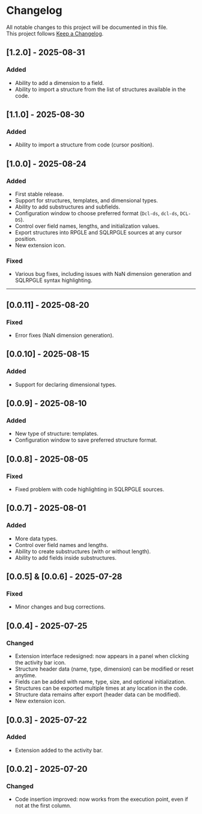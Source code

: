 # Changelog

All notable changes to this project will be documented in this file.  
This project follows [Keep a Changelog](https://keepachangelog.com/en/1.0.0/).

## [1.2.0] - 2025-08-31
### Added
- Ability to add a dimension to a field.
- Ability to import a structure from the list of structures available in the code.

## [1.1.0] - 2025-08-30
### Added
- Ability to import a structure from code (cursor position).

## [1.0.0] - 2025-08-24
### Added
- First stable release.
- Support for structures, templates, and dimensional types.
- Ability to add substructures and subfields.
- Configuration window to choose preferred format (`Dcl-ds`, `dcl-ds`, `DCL-DS`).
- Control over field names, lengths, and initialization values.
- Export structures into RPGLE and SQLRPGLE sources at any cursor position.
- New extension icon.

### Fixed
- Various bug fixes, including issues with NaN dimension generation and SQLRPGLE syntax highlighting.

---

## [0.0.11] - 2025-08-20
### Fixed
- Error fixes (NaN dimension generation).

## [0.0.10] - 2025-08-15
### Added
- Support for declaring dimensional types.

## [0.0.9] - 2025-08-10
### Added
- New type of structure: templates.
- Configuration window to save preferred structure format.

## [0.0.8] - 2025-08-05
### Fixed
- Fixed problem with code highlighting in SQLRPGLE sources.

## [0.0.7] - 2025-08-01
### Added
- More data types.
- Control over field names and lengths.
- Ability to create substructures (with or without length).
- Ability to add fields inside substructures.

## [0.0.5] & [0.0.6] - 2025-07-28
### Fixed
- Minor changes and bug corrections.

## [0.0.4] - 2025-07-25
### Changed
- Extension interface redesigned: now appears in a panel when clicking the activity bar icon.
- Structure header data (name, type, dimension) can be modified or reset anytime.
- Fields can be added with name, type, size, and optional initialization.
- Structures can be exported multiple times at any location in the code.
- Structure data remains after export (header data can be modified).
- New extension icon.

## [0.0.3] - 2025-07-22
### Added
- Extension added to the activity bar.

## [0.0.2] - 2025-07-20
### Changed
- Code insertion improved: now works from the execution point, even if not at the first column.
